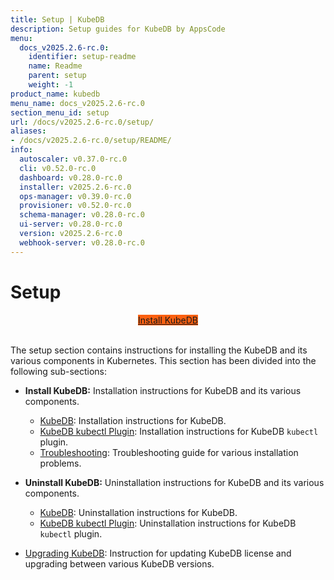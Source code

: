 ```yaml
---
title: Setup | KubeDB
description: Setup guides for KubeDB by AppsCode
menu:
  docs_v2025.2.6-rc.0:
    identifier: setup-readme
    name: Readme
    parent: setup
    weight: -1
product_name: kubedb
menu_name: docs_v2025.2.6-rc.0
section_menu_id: setup
url: /docs/v2025.2.6-rc.0/setup/
aliases:
- /docs/v2025.2.6-rc.0/setup/README/
info:
  autoscaler: v0.37.0-rc.0
  cli: v0.52.0-rc.0
  dashboard: v0.28.0-rc.0
  installer: v2025.2.6-rc.0
  ops-manager: v0.39.0-rc.0
  provisioner: v0.52.0-rc.0
  schema-manager: v0.28.0-rc.0
  ui-server: v0.28.0-rc.0
  version: v2025.2.6-rc.0
  webhook-server: v0.28.0-rc.0
---
```


# Setup

<div style="text-align: center;">
  <a class="button is-info is-medium is-active has-text-weight-normal" href="/docs/v2025.2.6-rc.0/setup/install/kubedb"  style="background:#FC6011; width: 18rem;">Install KubeDB</a>
</div>
<br>

The setup section contains instructions for installing the KubeDB and its various components in Kubernetes. This section has been divided into the following sub-sections:

- **Install KubeDB:** Installation instructions for KubeDB and its various components.
  - [KubeDB](/docs/v2025.2.6-rc.0/setup/install/kubedb): Installation instructions for KubeDB.
  - [KubeDB kubectl Plugin](/docs/v2025.2.6-rc.0/setup/install/kubectl_plugin): Installation instructions for KubeDB `kubectl` plugin.
  - [Troubleshooting](/docs/v2025.2.6-rc.0/setup/install/troubleshoting): Troubleshooting guide for various installation problems.

- **Uninstall KubeDB:** Uninstallation instructions for KubeDB and its various components.
  - [KubeDB](/docs/v2025.2.6-rc.0/setup/uninstall/kubedb): Uninstallation instructions for KubeDB.
  - [KubeDB kubectl Plugin](/docs/v2025.2.6-rc.0/setup/uninstall/kubectl_plugin): Uninstallation instructions for KubeDB `kubectl` plugin.
- [Upgrading KubeDB](/docs/v2025.2.6-rc.0/setup/upgrade/): Instruction for updating KubeDB license and upgrading between various KubeDB versions.
